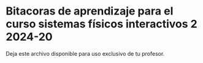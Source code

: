 # Bitacoras de aprendizaje para el curso sistemas físicos interactivos 2 2024-20

Deja este archivo disponible para uso exclusivo de tu profesor.
